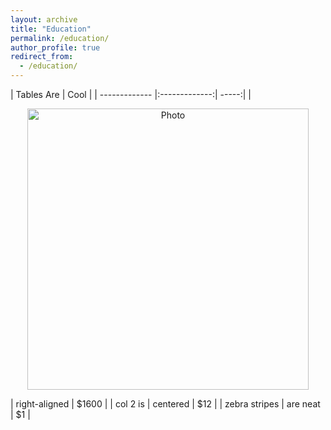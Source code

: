 ```yaml
---
layout: archive
title: "Education"
permalink: /education/
author_profile: true
redirect_from:
  - /education/
---
```

| Tables        Are           | Cool  |
| ------------- |:-------------:| -----:|
| <p align="center">  <img src="https://lantaoyu.github.io/files/lantaoyu_img.jpg?raw=true" alt="Photo" style="width: 450px;"/>  </p> | right-aligned | $1600 |
| col 2 is      | centered      |   $12 |
| zebra stripes | are neat      |    $1 |

